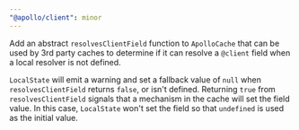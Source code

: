 ```yaml
---
"@apollo/client": minor
---
```


Add an abstract `resolvesClientField` function to `ApolloCache` that can be used by 3rd party caches to determine if it can resolve a `@client` field when a local resolver is not defined.

`LocalState` will emit a warning and set a fallback value of `null` when `resolvesClientField` returns `false`, or isn't defined. Returning `true` from `resolvesClientField` signals that a mechanism in the cache will set the field value. In this case, `LocalState` won't set the field so that `undefined` is used as the initial value.
